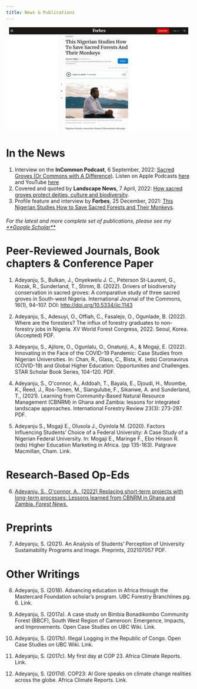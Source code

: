 ```yaml
---
title: News & Publications
---                     
```


![Samuel](images/presentation1.png)

# In the News
1. Interview on the **InCommon Podcast**, 6 September, 2022: <a href="https://www.incommonpodcast.org/podcast/ijc7-sacred-groves-or-commons-with-a-difference-with-samuel-adeyanju/=" target="_blank">Sacred Groves (Or Commons with A Difference)</a>. Listen on Apple Podcasts <a href="https://podcasts.apple.com/nz/podcast/ijc-7-sacred-groves-or-commons-with-a-difference/id1462181036?i=1000578560502=" target="_blank">here</a> and YouTube <a href="https://www.youtube.com/watch?v=CjfrIujwqzs&t=59s=" target="_blank">here</a>
2. Covered and quoted by **Landscape News**, 7 April, 2022: <a href="https://news.globallandscapesforum.org/56714/how-sacred-groves-protect-deities-culture-and-biodiversity/=" target="_blank">How sacred groves protect deities, culture and biodiversity</a>.
3. Profile feature and interview by **Forbes**, 25 December, 2021: <a href="https://www.forbes.com/sites/andrewwight/2021/12/25/this-nigerian-studies-how-to-save-sacred-forests-and-their-monkeys/?sh=6967be3839c7=" target="_blank">This Nigerian Studies How to Save Sacred Forests and Their Monkeys</a>.


<h6> For the latest and more complete set of publications, please see my <a href="https://scholar.google.com/citations?user=DJ1LbLUAAAAJ&hl=en&inst=17001591832933267808=" target="blank"> **Google Scholar**</a> </h6>

# Peer-Reviewed Journals, Book chapters & Conference Paper


1. Adeyanju, S., Bulkan, J., Onyekwelu J. C., Peterson St-Laurent, G., Kozak, R., Sunderland, T., Stimm, B. (2022). Drivers of biodiversity conservation in sacred groves: A comparative study of three sacred groves in South-west Nigeria. International Journal of the Commons, 16(1), 94–107. DOI: http://doi.org/10.5334/ijc.1143


2. Adeyanju, S., Adesuyi, O., Offiah, C., Fasalejo, O., Ogunlade, B. (2022). Where are the foresters? The influx of forestry graduates to non-forestry jobs in Nigeria. XV World Forest Congress, 2022. Seoul, Korea. (Accepted) PDF.

  3. Adeyanju, S., Ajilore, O., Ogunlalu, O., Onatunji, A., & Mogaji, E. (2022). Innovating in the Face of the COVID-19 Pandemic: Case Studies from Nigerian Universities. In: Chan, R., Glass, C., Bista, K. (eds) Coronavirus (COVID-19) and Global Higher Education: Opportunities and Challenges. STAR Scholar Book Series, 104-120. PDF.
  
4. Adeyanju, S., O'connor, A., Addoah, T., Bayala, E., Djoudi, H., Moombe, K., Reed, J., Ros-Tonen, M., Siangulube, F., Sikanwe, A. and Sunderland, T., (2021). Learning from Community-Based Natural Resource Management (CBNRM) in Ghana and Zambia: lessons for integrated landscape approaches. International Forestry Review 23(3): 273-297. PDF.
  
5. Adeyanju S., Mogaji E., Olusola J., Oyinlola M. (2020). Factors Influencing Students’ Choice of a Federal University: A Case Study of a Nigerian Federal University. In: Mogaji E., Maringe F., Ebo Hinson R. (eds) Higher Education Marketing in Africa. (pp 135-163). Palgrave Macmillan, Cham. Link.
  
# Research-Based Op-Eds
  
6. <a href="https://forestsnews.cifor.org/76005/replacing-short-term-projects-with-long-term-processes?fnl=" target="_blank">Adeyanju, S., O'connor, A., (2022) Replacing short-term projects with long-term processes: Lessons learned from CBNRM in Ghana and Zambia. *Forest News*.</a>
  
# Preprints
7. Adeyanju, S. (2021). An Analysis of Students’ Perception of University Sustainability Programs and Image. Preprints, 202107057 PDF.
  
# Other Writings
8. Adeyanju, S. (2018). Advancing education in Africa through the Mastercard Foundation scholar’s program. UBC Forestry Branchlines pg. 6. Link.
  
9. Adeyanju, S. (2017a). A case study on Bimbia Bonadikombo Community Forest (BBCF), South West Region of Cameroon: Emergence, Impacts, and Improvements. Open Case Studies on UBC Wiki. Link.
  
10. Adeyanju, S. (2017b). Illegal Logging in the Republic of Congo. Open Case Studies on UBC Wiki. Link.
  
11. Adeyanju, S. (2017c). My first day at COP 23. Africa Climate Reports. Link.
  
12. Adeyanju, S. (2017d). COP23: Al Gore speaks on climate change realities across the globe. Africa Climate Reports. Link.

